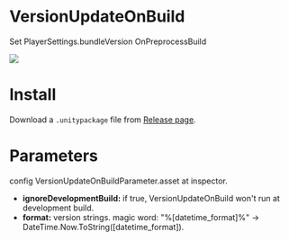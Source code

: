 # VersionUpdateOnBuild
 Set PlayerSettings.bundleVersion OnPreprocessBuild

![](Assets/Packages/VersionUpdateOnBuild/Docs/VersionUpdateOnBuild.gif)


# Install
Download a `.unitypackage` file from [Release page](https://github.com/fuqunaga/VersionUpdateOnBuild/releases).

# Parameters
config VersionUpdateOnBuildParameter.asset at inspector.
- <b>ignoreDevelopmentBuild:</b> if true, VersionUpdateOnBuild won't run at development build.
- <b>format:</b> version strings.
magic word: "%[datetime_format]%" -> DateTime.Now.ToString([datetime_format]).
